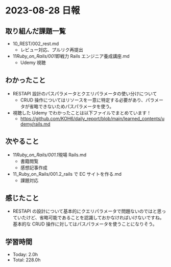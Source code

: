 # 2023-08-28 日報

## 取り組んだ課題一覧

- 10_REST/002_rest.md
  - レビュー対応、プルリク再提出
- 11*Ruby_on_Rails/001*即戦力 Rails エンジニア養成講座.md
  - Udemy 視聴

## わかったこと

- RESTAPI 設計のパスパラメータとクエリパラメータの使い分けについて
  - CRUD 操作についてはリソースを一意に特定する必要があり、パラメータが省略できないためパスパラメータを使う。
- 視聴した Udemy でわかったことは以下ファイルでまとめています！
  - https://github.com/KOH6/daily_report/blob/main/learned_contents/udemy/rails.md

## 次やること

- 11*Ruby_on_Rails/001.1*現場 Rails.md
  - 書籍閲覧
  - 感想記事作成
- 11_Ruby_on_Rails/001.2_rails で EC サイトを作る.md
  - 課題対応

## 感じたこと

- RESTAPI の設計について基本的にクエリパラメータで問題ないのではと思っていたけど、省略可能であることを認識しておかなければいけないですね。基本的な CRUD 操作に対してはパスパラメータを使うことになりそう。

## 学習時間

- Today: 2.0h
- Total: 228.0h
